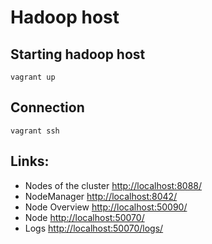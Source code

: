 # Hadoop host

## Starting hadoop host
```
vagrant up
```

## Connection
```
vagrant ssh
```

## Links:

* Nodes of the cluster [http://localhost:8088/](http://localhost:8088/)
* NodeManager [http://localhost:8042/](http://localhost:8042/)
* Node Overview [http://localhost:50090/](http://localhost:50090/)
* Node [http://localhost:50070/](http://localhost:50070/)
* Logs [http://localhost:50070/logs/](http://localhost:50070/logs/)
